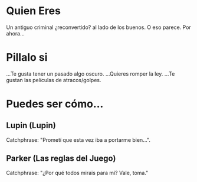 # Quien Eres
Un antiguo criminal ¿reconvertido? al lado de los buenos. O eso parece. Por ahora...

# Pillalo si

...Te gusta tener un pasado algo oscuro.
...Quieres romper la ley.
...Te gustan las películas de atracos/golpes.

# Puedes ser cómo...


## Lupin (Lupin)


Catchphrase: "Prometí que esta vez iba a portarme bien...".


## Parker (Las reglas del Juego)


Catchphrase: "¿Por qué todos mirais para mí? Vale, toma."
